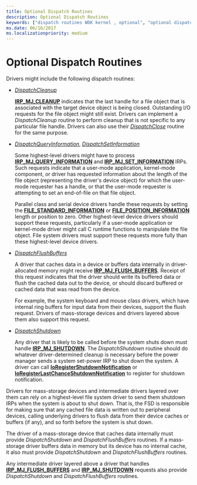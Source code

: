 ```yaml
---
title: Optional Dispatch Routines
description: Optional Dispatch Routines
keywords: ["dispatch routines WDK kernel , optional", "optional dispatch routines WDK kernel", "mass storage devices WDK dispatch routines"]
ms.date: 06/16/2017
ms.localizationpriority: medium
---
```


# Optional Dispatch Routines





Drivers might include the following dispatch routines:

-   [*DispatchCleanup*](/windows-hardware/drivers/ddi/wdm/nc-wdm-driver_dispatch)

    [**IRP\_MJ\_CLEANUP**](./irp-mj-cleanup.md) indicates that the last handle for a file object that is associated with the target device object is being closed. Outstanding I/O requests for the file object might still exist. Drivers can implement a *DispatchCleanup* routine to perform cleanup that is not specific to any particular file handle. Drivers can also use their [*DispatchClose*](/windows-hardware/drivers/ddi/wdm/nc-wdm-driver_dispatch) routine for the same purpose.

-   [*DispatchQueryInformation*](/windows-hardware/drivers/ddi/wdm/nc-wdm-driver_dispatch), [*DispatchSetInformation*](/windows-hardware/drivers/ddi/wdm/nc-wdm-driver_dispatch)

    Some highest-level drivers might have to process [**IRP\_MJ\_QUERY\_INFORMATION**](./irp-mj-query-information.md) and [**IRP\_MJ\_SET\_INFORMATION**](./irp-mj-set-information.md) IRPs. Such requests indicate that a user-mode application, kernel-mode component, or driver has requested information about the length of the file object (representing the driver's device object) for which the user-mode requester has a handle, or that the user-mode requester is attempting to set an end-of-file on that file object.

    Parallel class and serial device drivers handle these requests by setting the [**FILE\_STANDARD\_INFORMATION**](/windows-hardware/drivers/ddi/wdm/ns-wdm-_file_standard_information) or [**FILE\_POSITION\_INFORMATION**](/windows-hardware/drivers/ddi/wdm/ns-wdm-_file_position_information) length or position to zero. Other highest-level device drivers should support these requests, particularly if a user-mode application or kernel-mode driver might call C runtime functions to manipulate the file object. File system drivers must support these requests more fully than these highest-level device drivers.

-   [*DispatchFlushBuffers*](/windows-hardware/drivers/ddi/wdm/nc-wdm-driver_dispatch)

    A driver that caches data in a device or buffers data internally in driver-allocated memory might receive [**IRP\_MJ\_FLUSH\_BUFFERS**](./irp-mj-flush-buffers.md). Receipt of this request indicates that the driver should write its buffered data or flush the cached data out to the device, or should discard buffered or cached data that was read from the device.

    For example, the system keyboard and mouse class drivers, which have internal ring buffers for input data from their devices, support the flush request. Drivers of mass-storage devices and drivers layered above them also support this request.

-   [*DispatchShutdown*](/windows-hardware/drivers/ddi/wdm/nc-wdm-driver_dispatch)

    Any driver that is likely to be called before the system shuts down must handle [**IRP\_MJ\_SHUTDOWN**](./irp-mj-shutdown.md). The *DispatchShutdown* routine should do whatever driver-determined cleanup is necessary before the power manager sends a system set-power IRP to shut down the system. A driver can call [**IoRegisterShutdownNotification**](/windows-hardware/drivers/ddi/wdm/nf-wdm-ioregistershutdownnotification) or [**IoRegisterLastChanceShutdownNotification**](/windows-hardware/drivers/ddi/wdm/nf-wdm-ioregisterlastchanceshutdownnotification) to register for shutdown notification.

Drivers for mass-storage devices and intermediate drivers layered over them can rely on a highest-level file system driver to send them shutdown IRPs when the system is about to shut down. That is, the FSD is responsible for making sure that any cached file data is written out to peripheral devices, calling underlying drivers to flush data from their device caches or buffers (if any), and so forth before the system is shut down.

The driver of a mass-storage device that caches data internally must provide *DispatchShutdown* and *DispatchFlushBuffers* routines. If a mass-storage driver buffers data in memory but its device has no internal cache, it also must provide *DispatchShutdown* and *DispatchFlushBuffers* routines.

Any intermediate driver layered above a driver that handles [**IRP\_MJ\_FLUSH\_BUFFERS**](./irp-mj-flush-buffers.md) and [**IRP\_MJ\_SHUTDOWN**](./irp-mj-shutdown.md) requests also provide *DispatchShutdown* and *DispatchFlushBuffers* routines.

 

